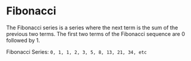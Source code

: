 # Fibonacci

The Fibonacci series is a series where the next term is the sum of the previous two terms. The first two terms of the Fibonacci sequence are 0 followed by 1.

Fibonacci Series: `0, 1, 1, 2, 3, 5, 8, 13, 21, 34, etc`